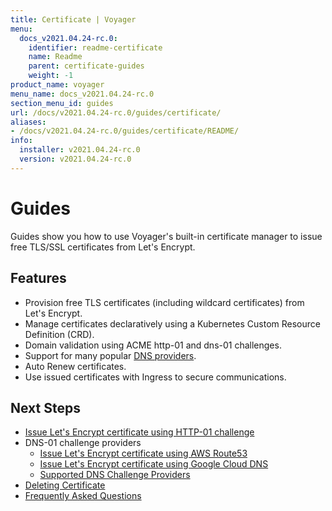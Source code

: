 ```yaml
---
title: Certificate | Voyager
menu:
  docs_v2021.04.24-rc.0:
    identifier: readme-certificate
    name: Readme
    parent: certificate-guides
    weight: -1
product_name: voyager
menu_name: docs_v2021.04.24-rc.0
section_menu_id: guides
url: /docs/v2021.04.24-rc.0/guides/certificate/
aliases:
- /docs/v2021.04.24-rc.0/guides/certificate/README/
info:
  installer: v2021.04.24-rc.0
  version: v2021.04.24-rc.0
---
```


# Guides

Guides show you how to use Voyager's built-in certificate manager to issue free TLS/SSL certificates from Let's Encrypt.

## Features
- Provision free TLS certificates (including wildcard certificates) from Let's Encrypt.
- Manage certificates declaratively using a Kubernetes Custom Resource Definition (CRD).
- Domain validation using ACME http-01 and dns-01 challenges.
- Support for many popular [DNS providers](/docs/v2021.04.24-rc.0/guides/certificate/dns/providers).
- Auto Renew certificates.
- Use issued certificates with Ingress to secure communications.

## Next Steps
- [Issue Let's Encrypt certificate using HTTP-01 challenge](/docs/v2021.04.24-rc.0/guides/certificate/http/overview)
- DNS-01 challenge providers
  - [Issue Let's Encrypt certificate using AWS Route53](/docs/v2021.04.24-rc.0/guides/certificate/dns/route53)
  - [Issue Let's Encrypt certificate using Google Cloud DNS](/docs/v2021.04.24-rc.0/guides/certificate/dns/google-cloud)
  - [Supported DNS Challenge Providers](/docs/v2021.04.24-rc.0/guides/certificate/dns/providers)
- [Deleting Certificate](/docs/v2021.04.24-rc.0/guides/certificate/delete)
- [Frequently Asked Questions](/docs/v2021.04.24-rc.0/guides/certificate/faq)

